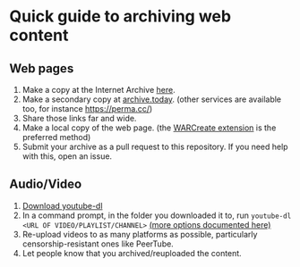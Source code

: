 # Quick guide to archiving web content
## Web pages
1. Make a copy at the Internet Archive [here](https://archive.org/web/).
2. Make a secondary copy at [archive.today](https://archive.today/). (other services are available too, for instance https://perma.cc/)
3. Share those links far and wide.
4. Make a local copy of the web page. (the [WARCreate extension](https://chrome.google.com/webstore/detail/warcreate/kenncghfghgolcbmckhiljgaabnpcaaa?hl=en-US) is the preferred method)
5. Submit your archive as a pull request to this repository. If you need help with this, open an issue.

## Audio/Video
1. [Download youtube-dl](https://ytdl-org.github.io/youtube-dl/download.html)
2. In a command prompt, in the folder you downloaded it to, run `youtube-dl <URL OF VIDEO/PLAYLIST/CHANNEL>` [(more options documented here)](https://github.com/ytdl-org/youtube-dl/blob/master/README.md)
3. Re-upload videos to as many platforms as possible, particularly censorship-resistant ones like PeerTube.
4. Let people know that you archived/reuploaded the content.